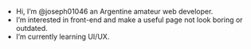 - Hi, I’m @joseph01046 an Argentine amateur web developer.
- I’m interested in front-end and make a useful page not look boring or outdated.
- I’m currently learning UI/UX.

<!---
joseph01046/joseph01046 is a ✨ special ✨ repository because its `README.md` (this file) appears on your GitHub profile.
You can click the Preview link to take a look at your changes.
--->
